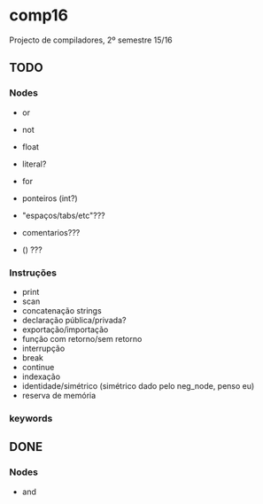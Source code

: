 # comp16

Projecto de compiladores, 2º semestre 15/16

## TODO

### Nodes

- or
- not
- float
- literal?
- for
- ponteiros (int?)


- "espaços/tabs/etc"???
- comentarios???
- () ??? 

### Instruções

- print
- scan
- concatenação strings
- declaração pública/privada?
- exportação/importação
- função com retorno/sem retorno
- interrupção
- break
- continue
- indexação
- identidade/simétrico (simétrico dado pelo neg_node, penso eu)
- reserva de memória

### keywords

## DONE

### Nodes

- and
